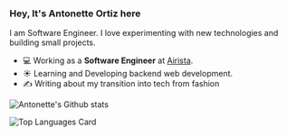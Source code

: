 ### Hey, It's Antonette Ortiz here
I am Software Engineer. I love experimenting with new technologies and building small projects.

- 💻 Working as a **Software Engineer** at [Airista](https://www.airista.com/).
- ☀️ Learning and Developing backend web development.
- ✍️ Writing about my transition into tech from fashion

![Antonette's Github stats](https://github-readme-stats.vercel.app/api?username=antonetteortiz&theme=highcontrast&show_icons=true&count_private=true)


![Top Languages Card](https://github-readme-stats.vercel.app/api/top-langs/?username=antonetteortiz&layout=compact)
<!--
**antonetteortiz/antonetteortiz** is a ✨ _special_ ✨ repository because its `README.md` (this file) appears on your GitHub profile.

Here are some ideas to get you started:

- 🔭 I’m currently working on ...
- 🌱 I’m currently learning ...
- 👯 I’m looking to collaborate on ...
- 🤔 I’m looking for help with ...
- 💬 Ask me about ...
- 📫 How to reach me: ...
- 😄 Pronouns: ...
- ⚡ Fun fact: ...
-->
